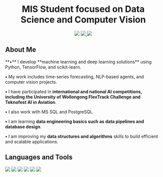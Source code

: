 <h1 align="center">MIS Student focused on Data Science and Computer Vision</h1>

<p align="center">
  <a href="http://linkedin.com/in/ibrahimycl"><img src="https://img.shields.io/badge/LinkedIn-0A66C2?style=for-the-badge&logo=linkedin&logoColor=white"></a>
  <a href="https://medium.com/@ibraahimycl">
    <img src="https://img.shields.io/badge/Medium-12100E?style=for-the-badge&logo=medium&logoColor=white"/>
  </a>
  <a href="mailto:ibraahimycl@gmail.com"><img src="https://img.shields.io/badge/Gmail-D14836?style=for-the-badge&logo=gmail&logoColor=white"></a>
</p>


<h2 align="left">About Me</h2>
**•** I develop **machine learning and deep learning solutions** using Python, TensorFlow, and scikit-learn.

**•** My work includes time-series forecasting, NLP-based agents, and computer vision projects.

**•** I have participated in **international and national AI competitions, including the University of Wollongong FlexTrack Challenge and Teknofest AI in Aviation**.

**•** I also work with MS SQL and PostgreSQL.

**•** I am learning **data engineering basics such as data pipelines and database design**.

**•** I am improving my **data structures and algorithms** skills to build efficient and scalable applications.

<h2 align="left">Languages and Tools</h2>

<p align="left">
<img src="https://img.shields.io/badge/Python-3776AB?style=for-the-badge&logo=python&logoColor=white"/>
<img src="https://img.shields.io/badge/scikit--learn-F7931E?style=for-the-badge&logo=scikit-learn&logoColor=white"/>
<img src="https://img.shields.io/badge/TensorFlow-FF6F00?style=for-the-badge&logo=tensorflow&logoColor=white"/>
<img src="https://img.shields.io/badge/Pandas-150458?style=for-the-badge&logo=pandas&logoColor=white" />
<img src="https://img.shields.io/badge/Numpy-013243?style=for-the-badge&logo=numpy&logoColor=white" />
<img src="https://img.shields.io/badge/OpenCV-5C3EE8?style=for-the-badge&logo=opencv&logoColor=white"/>

</p>
